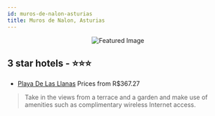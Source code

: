 ```yaml
---
id: muros-de-nalon-asturias
title: Muros de Nalon, Asturias
---
```


<center><img src="https://i.travelapi.com/hotels/3000000/2180000/2173000/2172906/883ea13e_b.jpg" alt="Featured Image" /></center>


##  3 star hotels - ⭐️⭐️⭐️

-    [Playa De Las Llanas](https://us.hurb.com/hotels/muros-de-nalon/playa-de-las-llanas-JNP-JP171448?cmp=18055) Prices from R$367.27
   > Take in the views from a terrace and a garden and make use of amenities such as complimentary wireless Internet access.
